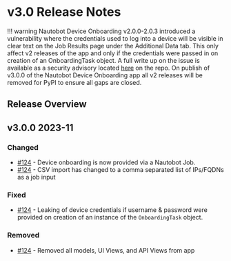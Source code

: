 # v3.0 Release Notes

!!! warning
    Nautobot Device Onboarding v2.0.0-2.0.3 introduced a vulnerability where the credentials used to log into a device will be visible in clear text on the Job Results page under the Additional Data tab. This only affect v2 releases of the app and only if the credentials were passed in on creation of an OnboardingTask object. A full write up on the issue is available as a security advisory located [here](https://github.com/nautobot/nautobot-plugin-device-onboarding/security/advisories/GHSA-qf3c-rw9f-jh7v) on the repo. On publish of v3.0.0 of the Nautobot Device Onboarding app all v2 releases will be removed for PyPI to ensure all gaps are closed.

## Release Overview

## v3.0.0 2023-11

### Changed

- [#124](https://github.com/nautobot/nautobot-plugin-device-onboarding/pull/124) - Device onboarding is now provided via a Nautobot Job.
- [#124](https://github.com/nautobot/nautobot-plugin-device-onboarding/pull/124) - CSV import has changed to a comma separated list of IPs/FQDNs as a job input

### Fixed

- [#124](https://github.com/nautobot/nautobot-plugin-device-onboarding/pull/124) - Leaking of device credentials if username & password were provided on creation of an instance of the `OnboardingTask` object.

### Removed

- [#124](https://github.com/nautobot/nautobot-plugin-device-onboarding/pull/124) - Removed all models, UI Views, and API Views from app
